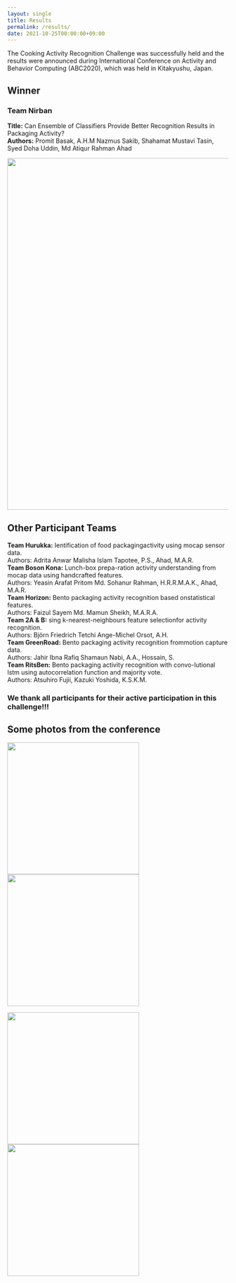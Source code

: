 ```yaml
---
layout: single
title: Results
permalink: /results/
date: 2021-10-25T00:00:00+09:00
---
```

 
The Cooking Activity Recognition Challenge was successfully held and the results were announced during International Conference on Activity and Behavior Computing (ABC2020), which was held in Kitakyushu, Japan.


<h2>Winner</h2>
<h3>Team Nirban</h3>
<div><b>Title:</b> Can Ensemble of Classifiers Provide Better Recognition Results in Packaging Activity?</div>
<div><b>Authors:</b> Promit Basak, A.H.M Nazmus Sakib, Shahamat Mustavi Tasin, Syed Doha Uddin, Md Atiqur Rahman Ahad</div>

<p float="left">
  <img src="/bento2021/assets/images/winner.png" width="800" />
</p>

<h2>Other Participant Teams</h2>
<div><b>Team Hurukka:</b> Ientification of food packagingactivity using mocap sensor data.</div>
<div>Authors: Adrita Anwar Malisha Islam Tapotee, P.S., Ahad, M.A.R.</div>

<div><b>Team Boson Kona:</b> Lunch-box prepa-ration activity understanding from mocap data using handcrafted features.</div>
<div>Authors: Yeasin Arafat Pritom Md. Sohanur Rahman, H.R.R.M.A.K., Ahad, M.A.R.</div>

<div><b>Team Horizon:</b> Bento packaging activity recognition based onstatistical features.</div>
<div>Authors: Faizul Sayem Md. Mamun Sheikh, M.A.R.A.</div>

<div><b>Team 2A & B:</b> sing k-nearest-neighbours feature selectionfor activity recognition.</div>
<div>Authors: Björn Friedrich Tetchi Ange-Michel Orsot, A.H.</div>

<div><b>Team GreenRoad:</b> Bento packaging activity recognition frommotion capture data.</div>
<div>Authors: Jahir Ibna Rafiq Shamaun Nabi, A.A., Hossain, S.</div>

<div><b>Team RitsBen:</b> Bento packaging activity recognition with convo-lutional lstm using autocorrelation function and majority vote.</div>
<div>Authors: Atsuhiro Fujii, Kazuki Yoshida, K.S.K.M.</div>

<h3>
    We thank all participants for their active participation in this challenge!!!
</h3>

<h2>Some photos from the conference</h2>

<p float="left">
  <img src="/bento2021/assets/images/2021-10-22-1.png" width="300" />
  <img src="/bento2021/assets/images/2021-10-22-2.png" width="300" />
</p>

<p float="left">
  <img src="/bento2021/assets/images/2021-10-22-3.png" width="300" />
  <img src="/bento2021/assets/images/2021-10-22-4.png" width="300" />
</p>

